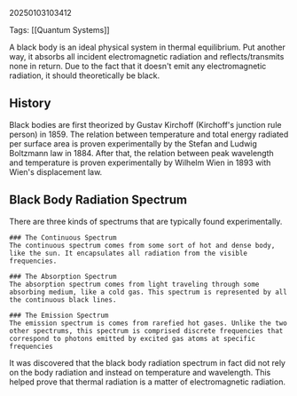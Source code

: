 20250103103412

Tags: [[Quantum Systems]]

A black body is an ideal physical system in thermal equilibrium. Put another way, it absorbs all incident electromagnetic radiation and reflects/transmits none in return. Due to the fact that it doesn't emit any electromagnetic radiation, it should theoretically be black. 

## History
Black bodies are first theorized by Gustav Kirchoff (Kirchoff's junction rule person) in 1859. The relation between temperature and total energy radiated per surface area is proven experimentally by the Stefan and Ludwig Boltzmann law in 1884. After that, the relation between peak wavelength and temperature is proven experimentally by Wilhelm Wien in 1893 with Wien's displacement law. 

## Black Body Radiation Spectrum
There are three kinds of spectrums that are typically found experimentally. 
```ad-note
### The Continuous Spectrum
The continuous spectrum comes from some sort of hot and dense body, like the sun. It encapsulates all radiation from the visible frequencies.
```
 
```ad-note
### The Absorption Spectrum
The absorption spectrum comes from light traveling through some absorbing medium, like a cold gas. This spectrum is represented by all the continuous black lines.
```

```ad-note
### The Emission Spectrum
The emission spectrum is comes from rarefied hot gases. Unlike the two other spectrums, this spectrum is comprised discrete frequencies that correspond to photons emitted by excited gas atoms at specific frequencies
```

It was discovered that the black body radiation spectrum in fact did not rely on the body radiation and instead on temperature and wavelength. This helped prove that thermal radiation is a matter of electromagnetic radiation. 
